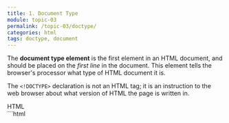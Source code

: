 ```yaml
---
title: 1. Document Type
module: topic-03
permalink: /topic-03/doctype/
categories: html
tags: doctype, document
---
```


<div class="divider-heading"></div>


The **document type element** is the first element in an HTML document, and should be placed on the _first line_ in the document. This element tells the browser's processor what type of HTML document it is.

The `<!DOCTYPE>` declaration is not an HTML tag; it is an instruction to the web browser about what version of HTML the page is written in.

<div class="code-heading">
  <span class="html">HTML</span>
</div>
```html
<!DOCTYPE html>

```
